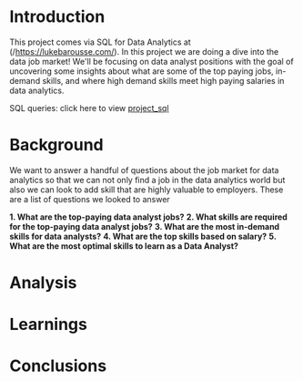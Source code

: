 # Introduction 
This project comes via SQL for Data Analytics at (/https://lukebarousse.com/). In this project we are doing a dive into the data job market! We'll be focusing on data analyst positions with the goal of uncovering some insights about what are some of the top paying jobs, in-demand skills, and where high demand skills meet high paying salaries in data analytics. 

SQL queries: click here to view [project_sql](/project_sql/)

# Background
We want to answer a handful of questions about the job market for data analytics so that we can not only find a job in the data analytics world but also we can look to add skill that are highly valuable to employers. These are a list of questions we looked to answer

**1. What are the top-paying data analyst jobs?**
**2. What skills are required for the top-paying data analyst jobs?**
**3. What are the most in-demand skills for data analysts?**
**4. What are the top skills based on salary?**
**5. What are the most optimal skills to learn as a Data Analyst?**

# Analysis

# Learnings

# Conclusions
